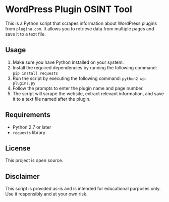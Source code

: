 # WordPress Plugin OSINT Tool

This is a Python script that scrapes information about WordPress plugins from `pluginu.com`. It allows you to retrieve data from multiple pages and save it to a text file.

## Usage

1. Make sure you have Python installed on your system.
2. Install the required dependencies by running the following command:
```pip install requests```
3. Run the script by executing the following command:
```python2 wp-plugins.py```
4. Follow the prompts to enter the plugin name and page number.
5. The script will scrape the website, extract relevant information, and save it to a text file named after the plugin.

## Requirements

- Python 2.7 or later
- `requests` library

## License

This project is open source. 

## Disclaimer

This script is provided as-is and is intended for educational purposes only. Use it responsibly and at your own risk.




